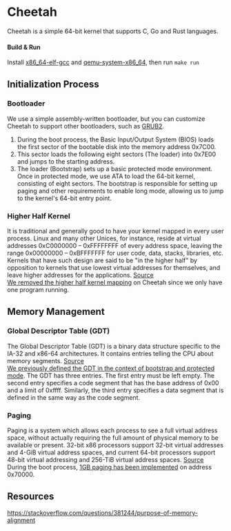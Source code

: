 # Cheetah
Cheetah is a simple 64-bit kernel that supports C, Go and Rust languages.

#### Build & Run
Install [x86_64-elf-gcc](https://aur.archlinux.org/packages/x86_64-elf-gcc) and [qemu-system-x86_64](https://archlinux.org/packages/extra/x86_64/qemu-system-x86/), then run ```make run```

## Initialization Process

### Bootloader

We use a simple assembly-written bootloader, but you can customize Cheetah to support other bootloaders, such as [GRUB2](https://www.gnu.org/software/grub).

1. During the boot process, the Basic Input/Output System (BIOS) loads the first sector of the bootable disk into the memory address 0x7C00.
2. This sector loads the following eight sectors (The loader) into 0x7E00 and jumps to the starting address.
3. The loader (Bootstrap) sets up a basic protected mode environment. Once in protected mode, we use ATA to load the 64-bit kernel, consisting of eight sectors. The bootstrap is responsible for setting up paging and other requirements to enable long mode, allowing us to jump to the kernel's 64-bit entry point.

### Higher Half Kernel
It is traditional and generally good to have your kernel mapped in every user process. Linux and many other Unices, for instance, reside at virtual addresses 0xC0000000 – 0xFFFFFFFF of every address space, leaving the range 0x00000000 – 0xBFFFFFFF for user code, data, stacks, libraries, etc. Kernels that have such design are said to be "in the higher half" by opposition to kernels that use lowest virtual addresses for themselves, and leave higher addresses for the applications. [Source](https://wiki.osdev.org/Higher_Half_Kernel) <br>
[We removed the higher half kernel mapping](https://github.com/0x9n0p/cheetah/commit/649db4806b85dcd5a5f95b8e8e34c13e6e8fdc48) on Cheetah since we only have one program running.

## Memory Management

### Global Descriptor Table (GDT)
The Global Descriptor Table (GDT) is a binary data structure specific to the IA-32 and x86-64 architectures. It contains entries telling the CPU about memory segments. [Source](https://wiki.osdev.org/Global_Descriptor_Table) <br>
[We previously defined the GDT in the context of bootstrap and protected mode](https://github.com/0x9n0p/cheetah/blob/dev/src/bootloader.s#L144). The GDT has three entries. The first entry must be left empty. The second entry specifies a code segment that has the base address of 0x00 and a limit of 0xffff. Similarly, the third entry specifies a data segment that is defined in the same way as the code segment.

### Paging
Paging is a system which allows each process to see a full virtual address space, without actually requiring the full amount of physical memory to be available or present. 32-bit x86 processors support 32-bit virtual addresses and 4-GiB virtual address spaces, and current 64-bit processors support 48-bit virtual addressing and 256-TiB virtual address spaces. [Source](https://wiki.osdev.org/Paging) <br>
During the boot process, [1GB paging has been implemented](https://github.com/0x9n0p/cheetah/blob/dev/src/bootloader.s#L111) on address 0x70000.

## Resources
https://stackoverflow.com/questions/381244/purpose-of-memory-alignment
